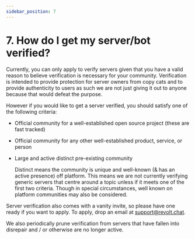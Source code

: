 ```yaml
---
sidebar_position: 7
---
```


# 7. How do I get my server/bot verified?

Currently, you can only apply to verify servers given that you have a valid reason to believe verification is necessary for your community. Verification is intended to provide protection for server owners from copy cats and to provide authenticity to users as such we are not just giving it out to anyone because that would defeat the purpose.

However if you would like to get a server verified, you should satisfy one of the following criteria:

- Official community for a well-established open source project (these are fast tracked)
- Official community for any other well-established product, service, or person
- Large and active distinct pre-existing community

  Distinct means the community is unique and well-known (& has an active presence) off platform.
  This means we are not currently verifying generic servers that centre around a topic unless if it meets one of the first two criteria.
  Though in special circumstances, well known on platform communities may also be considered.

Server verification also comes with a vanity invite, so please have one ready if you want to apply. To apply, drop an email at [support@revolt.chat](mailto:support@revolt.chat).

We also periodically prune verification from servers that have fallen into disrepair and / or otherwise are no longer active.
